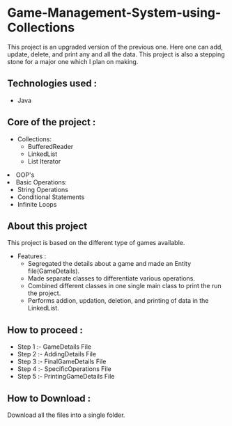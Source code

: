 # Game-Management-System-using-Collections
This project is an upgraded version of the previous one. Here one can add, update, delete, and print any and all the data. This project is also a stepping stone for a major one which I plan on making.

<h2>Technologies used : </h2>

<ul>
  <li>Java</li>
</ul>

<h2>Core of the project : </h2>

<ul>
  <li>Collections:
    <ul>
      <li>BufferedReader</li>
      <li>LinkedList</li>
      <li>List Iterator</li>
    </ul>
  </li>
</ul>

<li>OOP's</li>
  
  <li>Basic Operations:
    <ul>
      <li>String Operations</li>
      <li>Conditional Statements</li>
      <li>Infinite Loops</li>
    </ul>
  </li>
</ul>

<h2>About this project</h2>
<p>This project is based on the different type of games available.</p>
<ul>
  <li>Features :
    <ul>
      <li>Segregated the details about a game and made an Entity file(GameDetails).</li> 
      <li>Made separate classes to differentiate various operations.</li>
      <li>Combined different classes in one single main class to print the run the project.</li>
      <li>Performs addion, updation, deletion, and printing of data in the LinkedList.</li>
    </ul>  
  </li>
</ul>

<h2>How to proceed : </h2>
<ul>
  <li>Step 1 :- GameDetails File</li>
  <li>Step 2 :- AddingDetails File</li>
  <li>Step 3 :- FinalGameDetails File</li>
  <li>Step 4 :- SpecificOperations File</li>
  <li>Step 5 :- PrintingGameDetails File</li>
</ul>

<h2>How to Download : </h2>
<p>Download all the files into a single folder.</p>
